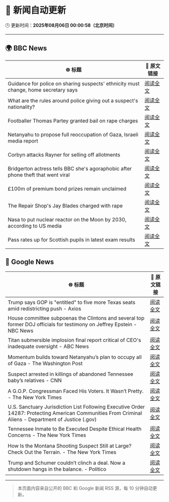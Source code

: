 # 🧠 新闻自动更新

🕒 更新时间：**2025年08月06日 00:00:58（北京时间）**

---

## 🌍 BBC News

| 🌐 标题 | 🔗 原文链接 |
|--------|-------------|
| Guidance for police on sharing suspects' ethnicity must change, home secretary says | [阅读全文](https://www.bbc.com/news/articles/c8rygx2xpy7o?at_medium=RSS&at_campaign=rss) |
| What are the rules around police giving out a suspect's nationality? | [阅读全文](https://www.bbc.com/news/articles/cm21evz732eo?at_medium=RSS&at_campaign=rss) |
| Footballer Thomas Partey granted bail on rape charges | [阅读全文](https://www.bbc.com/news/articles/c05engnv3l2o?at_medium=RSS&at_campaign=rss) |
| Netanyahu to propose full reoccupation of Gaza, Israeli media report | [阅读全文](https://www.bbc.com/news/articles/cpqv2qjg5vvo?at_medium=RSS&at_campaign=rss) |
| Corbyn attacks Rayner for selling off allotments | [阅读全文](https://www.bbc.com/news/articles/c3dpkvkkjjno?at_medium=RSS&at_campaign=rss) |
| Bridgerton actress tells BBC she's agoraphobic after phone theft that went viral | [阅读全文](https://www.bbc.com/news/articles/cg4xkp30y6ro?at_medium=RSS&at_campaign=rss) |
| £100m of premium bond prizes remain unclaimed | [阅读全文](https://www.bbc.com/news/articles/ce3791ep6gko?at_medium=RSS&at_campaign=rss) |
| The Repair Shop's Jay Blades charged with rape | [阅读全文](https://www.bbc.com/news/articles/c5yl63965q0o?at_medium=RSS&at_campaign=rss) |
| Nasa to put nuclear reactor on the Moon by 2030, according to US media | [阅读全文](https://www.bbc.com/news/articles/cev2dylxv74o?at_medium=RSS&at_campaign=rss) |
| Pass rates up for Scottish pupils in latest exam results | [阅读全文](https://www.bbc.com/news/articles/crkzn77mz0xo?at_medium=RSS&at_campaign=rss) |

## 📰 Google News

| 🌐 标题 | 🔗 原文链接 |
|--------|-------------|
| Trump says GOP is "entitled" to five more Texas seats amid redistricting push - Axios | [阅读全文](https://news.google.com/rss/articles/CBMickFVX3lxTE4wTmlmc1JPQTVQZmZ6VkZMQUhWU0g2dUZWa3Z4Mm9JUW9jQk15X1J1aG1rdks0MnhWSDA0dk9PZWVmamRlZWZyd1lxLW56OHVRLVd4LVBoenREYkNudUxiSXZlSkNraGVaVmw0OWRWRUxYZw?oc=5) |
| House committee subpoenas the Clintons and several top former DOJ officials for testimony on Jeffrey Epstein - NBC News | [阅读全文](https://news.google.com/rss/articles/CBMiwAFBVV95cUxNYjVQdzRkQ1ZDc0VUV01BQ0ladGk5NUFiTHRtVkJJeE04a2hDbGdUVE5Xd2FSUmUtcmpWQjFFbnFhYlVzT1ZNLTdEd2diY1M2cnNfZS11ald4U245dm1HaXdKaE5zT3JwUGhvY1ZZbGhEWDNMYk9kd3ZJbDBDZXNhdnB5U3pCNHJvTGlwanJnUjhkdlN4V1RSOFg1dVJ3NEk0V2FlR1VHQWRYN0FxQlZUYmgxd1k3dVFPaDV0VXlKeljSAVZBVV95cUxOSU8xaHB5Y3Z4QnJNdW14eUpnSGUyX0JFMzVOajRGR0prQUs4YThjYng1YWZaTGYxOEY4aG40eDk0azJIb3F5UnlSa093akdUS1RjNVpRUQ?oc=5) |
| Titan submersible implosion final report critical of CEO's inadequate oversight - ABC News | [阅读全文](https://news.google.com/rss/articles/CBMiowFBVV95cUxOVXg4X1drM3FBTU8zOWc4N0h4NEhTN2xjbzRMc1M3dWRHNlJXVW8wRDl5MzZaY2VRSXhIdF8yMG1TQUtUcFFkZG1DMl9QUXhzNHIyYy1uZFFsTk9icDFER1k1ODh3bGsyU0pZbjByQlNaVFEzcHJhUmpqOFlJMzNQdkk4clZuN29RV1ZCdFdsbDlvUUVvT1RYaUthY0VrRWk0dlE40gGoAUFVX3lxTE9hRmx0QzczWTNIdW5CMVJLZVBwR09DQVBRYWd3R1BKWUVCMlRPdGF3eVlyeUFVOVA1NVVQb0prVUNtX3dvUmRlTzdzeENKRExtdzg4MHZwS0l2bFBhY2FJNjZ3OGNPS3RJSVltMkRKQU5oZk1xeVhIQXhUa1p2RnJlRjFvOG0yQ3U2SUNfSk5tMGNZaXhPVS1jV21oQlBRZ21LX3RqNGk1VQ?oc=5) |
| Momentum builds toward Netanyahu’s plan to occupy all of Gaza - The Washington Post | [阅读全文](https://news.google.com/rss/articles/CBMipAFBVV95cUxQWUpIdURIX253TERmYlNJQzdHbjNSckFvczlxN0ZlRDZrTzU3QVlRcXFRQmpPNHJuVWxhcFo2VTBfUUZYc3Q5cl9QdjFYUExHLXcxLW55RW1neEkzTmtJNlloVWd5TGl5a1MweGtNcUM4YUJ2c2JocWJqbVRmaHd0azVJUEZVUEFBYzlCRGRROWpzTmVVbDNpcDFwcDJvVlNicEluOA?oc=5) |
| Suspect arrested in killings of abandoned Tennessee baby’s relatives - CNN | [阅读全文](https://news.google.com/rss/articles/CBMijwFBVV95cUxOZ0pvc3dNRzJnbkxPMXZ4bW5HY1ZhNXJCamd3ZzdpeEJKaHV4SHE0Q2dBbXhGSUpRMDZJX0lLeFV1bkgycFNNd1dOT0VXQkREVC1xWFNUYWs4SklEWGhIODdELTR4TGhveHZaRnN3RmctaE5uc1dac1lnemdSR1JzTVFOY2p5ZkFjUFpGbnJuSdIBlAFBVV95cUxNcXhYYWhLRUR2NklHQmNzUzNudWFJVGV4czVRMjZ2SkRVZ3hIUXVXQ3FpS3lpSlczdGJGNmo4RVQ4aFFNaDhDemxrRjUyeVVhVUxvMGF5enYwRFlTU3FGQVJ4MjYyeTZhaTdPbjRocktHV3VfOXNnYThQVElsM0NHcmFUXzktYXFPejRmMjZCYVU5SXNI?oc=5) |
| A G.O.P. Congressman Faced His Voters. It Wasn’t Pretty. - The New York Times | [阅读全文](https://news.google.com/rss/articles/CBMifEFVX3lxTFBWSVNJNEFFNnpVOEYtbVdpZGRoVEZfME1HTUVsUkY1cFpfUmQ3YXd0c3BGZVRBNGpUTFNQb0NlTllFdDh1UElXZWFTaG5Ra3IzOXkyZERnUU9WcmozTC0xMjFWVmtydDZaYUJfZ2R0VzF0YVpkaTQ1czIwMXE?oc=5) |
| U.S. Sanctuary Jurisdiction List Following Executive Order 14287: Protecting American Communities From Criminal Aliens - Department of Justice (.gov) | [阅读全文](https://news.google.com/rss/articles/CBMivgFBVV95cUxNNDlZTWRFRXZsR2l4U1NpQWxYemk5SzhEWlZJb1B3OFRzeEtoQU5KU0hsbmNRNko4eVJUVjRYMlVuOW93ZzMwc1gwTDM5Z0N1a1BuSlMyaHJibVZHLTZHcjZOOHo0NXN1WWtWWUNkelE4RWtZU3drUV9uYVpJUDhfaTVhMFYzc2xPUkJZWEV4V1lOUDhOS1E5QTRYNWtFZEhaRnlvV3FQV1lLdkxTbTRVQ2tmRkdrSXJfM2gzSHhn?oc=5) |
| Tennessee Inmate to Be Executed Despite Ethical Health Concerns - The New York Times | [阅读全文](https://news.google.com/rss/articles/CBMijgFBVV95cUxOZUpud2NpaV90N1MzM0c5NmY5RkUxOTBva2puUXVEZkZ5ZmpZWDNIUURsSDZRLTZ2OFBpb052b3dFU3A2aW1pay1hWFlnS1J1ZVBtM0pvUUVfRGc4Y0FDeWFCNXhQUU1KS2w3OHlOSUlWMWViNHBvN2FteUxLcE1QYkJwaHA5NU4zWHBLOWJR?oc=5) |
| How Is the Montana Shooting Suspect Still at Large? Check Out the Terrain. - The New York Times | [阅读全文](https://news.google.com/rss/articles/CBMidEFVX3lxTE45VDVxcW1PdjVGM19hNmF2ZTBQbkYzNEhLNEZkcEtPaVVvRm92RTIxUS1fU3dtdUdZVjcwU1NKc0FiWkp6bnQ2Ukl5QjBEOXFwcHB5cWZfcGFKcEo0VWM3SzQ4UzBwLUhaSnNIa1JuclFwalVI?oc=5) |
| Trump and Schumer couldn’t clinch a deal. Now a shutdown hangs in the balance. - Politico | [阅读全文](https://news.google.com/rss/articles/CBMijgFBVV95cUxOcTB4dXptdnhjWDBlQ2lXVER4RHVCUHZBd2pFWV80OTZWUnNSQjd5OG1jeWlQWFdUOEItaGZGZFJXTFBaZUYxaS1YWVNTNm5vRTFVSWJLUkVaVk00NEluckxNVEtRbi1qQnFNTm9OWUN6ZXgzdXh5N1prUjNsT1J1UFUxLVB5WldzWUxUdzZ3?oc=5) |

---
> 本页面内容来自公开的 BBC 和 Google 新闻 RSS 源，每 10 分钟自动更新。